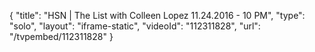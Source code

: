 {
    "title": "HSN | The List with Colleen Lopez 11.24.2016 - 10 PM",
    "type": "solo",
    "layout": "iframe-static",
    "videoId": "112311828",
    "url": "\/tvpembed\/112311828"
}